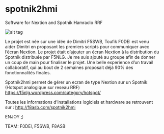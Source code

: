 # spotnik2hmi
Software for Nextion and Spotnik Hamradio RRF

![alt tag](http://blog.f8asb.com/wp-content/uploads/2019/01/boot.jpg)

Le projet est née sur une idée de Dimitri F5SWB, Toufik F0DEI est venu aider Dimitri en proposant
les premiers scripts pour communiquer avec l’écran Nextion.
Le projet était d’ajouter un écran Nextion à la distribution du Spotnik distribuée par F5NLG.
Je me suis ajouté au groupe afin de donner un coup de main pour finaliser le projet.
Une belle experience d’un travail collaboratif, qui au bout de 2 semaines proposait déjà 90% des fonctionnalités finales.

Spotnik2hmi permet de gérer un ecran de type Nextion sur un Spotnik (Hotspot analogique sur reseau RRF)
https://f5nlg.wordpress.com/category/hotspot/

Toutes les informations d'installations logiciels et hardware se retrouvent sur :
http://f8asb.com/spotnik2hmi

ENJOY ;)

TEAM: F0DEI, F5SWB, F8ASB
